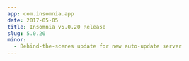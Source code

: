 ```yaml
---
app: com.insomnia.app
date: 2017-05-05
title: Insomnia v5.0.20 Release
slug: 5.0.20
minor:
  - Behind-the-scenes update for new auto-update server 
---
```


